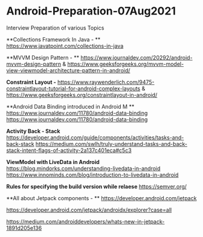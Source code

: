 # Android-Preparation-07Aug2021
Interview Preparation of various Topics

**Collections Framework In Java - **
https://www.javatpoint.com/collections-in-java

**MVVM Design Pattern - **
https://www.journaldev.com/20292/android-mvvm-design-pattern
&
https://www.geeksforgeeks.org/mvvm-model-view-viewmodel-architecture-pattern-in-android/

**Constraint Layout -**
 https://www.raywenderlich.com/9475-constraintlayout-tutorial-for-android-complex-layouts 
& https://www.geeksforgeeks.org/constraintlayout-in-android/

**Android Data Binding introduced in Android M **
https://www.journaldev.com/11780/android-data-binding
https://www.journaldev.com/11780/android-data-binding

**Activity Back - Stack**
https://developer.android.com/guide/components/activities/tasks-and-back-stack
https://medium.com/swlh/truly-understand-tasks-and-back-stack-intent-flags-of-activity-2a137c401eca#c5c3



**ViewModel with LiveData in Android**
https://blog.mindorks.com/understanding-livedata-in-android
https://www.innominds.com/blog/introduction-to-livedata-in-android

**Rules for specifying the build version while relaese**
https://semver.org/

**All about Jetpack components - **
https://developer.android.com/jetpack

https://developer.android.com/jetpack/androidx/explorer?case=all

https://medium.com/androiddevelopers/whats-new-in-jetpack-1891d205e136
